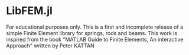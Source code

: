 # LibFEM.jl
For educational purposes only.
This is a first and incomplete release of a simple Finite Element library for springs, rods and beams. This work is inspired from the book "MATLAB Guide to Finite Elements, An interactive Approach" written by Peter KATTAN   
